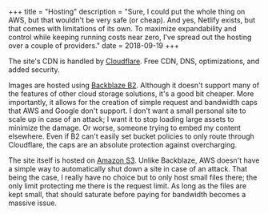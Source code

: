 +++
title = "Hosting"
description = "Sure, I could put the whole thing on AWS, but that wouldn't be very safe (or cheap). And yes, Netlify exists, but that comes with limitations of its own. To maximize expandability and control while keeping running costs near zero, I've spread out the hosting over a couple of providers."
date = 2018-09-19
+++

The site's CDN is handled by [Cloudflare](https://www.cloudflare.com/). Free CDN, DNS, optimizations, and added security. 

Images are hosted using [Backblaze B2](https://www.backblaze.com/b2/cloud-storage.html). Although it doesn't support many of the features of other cloud storage solutions, it's a good bit cheaper. More importantly, it allows for the creation of simple request and bandwidth caps that AWS and Google don't support. I don't want a small personal site to scale up in case of an attack; I want it to stop loading large assets to minimize the damage. Or worse, someone trying to embed my content elsewhere. Even if B2 can't easily set bucket policies to only route through Cloudflare, the caps are an absolute protection against overcharging. 

The site itself is hosted on [Amazon S3](https://aws.amazon.com/s3/). Unlike Backblaze, AWS doesn't have a simple way to automatically shut down a site in case of an attack. That being the case, I really have no choice but to only host small files there; the only limit protecting me there is the request limit. As long as the files are kept small, that should saturate before paying for bandwidth becomes a massive issue. 


